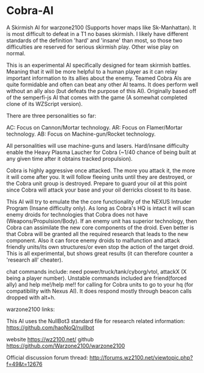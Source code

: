 # Cobra-AI
A Skirmish AI for warzone2100 (Supports hover maps like Sk-Manhattan). It is most difficult to defeat in a T1 no bases skirmish. I likely have different standards of the definition 'hard' and 'insane' than most, so those two difficulties are reserved for serious skirmish play. Other wise play on normal.

This is an experimental AI specifically designed for team skirmish battles. Meaning that it will be more helpful to a human player as it can relay important information to its allies about the enemy. Teamed Cobra AIs are quite formidable and often can beat any other AI teams. It does perform well without an ally also (but defeats the purpose of this AI).
Originally based off of the semperfi-js AI that comes with the game (A somewhat completed clone of its WZScript version).

There are three personalities so far:

AC: Focus on Cannon/Mortar technology. AR: Focus on Flamer/Mortar technology. AB: Focus on Machine-gun/Rocket technology.

All personalities will use machine-guns and lasers. Hard/insane difficulty enable the Heavy Plasma Laucher for Cobra (~1/40 chance of being built at any given time after it obtains tracked propulsion).

Cobra is highly aggressive once attacked. The more you attack it, the more it will come after you. It will follow fleeing units until they are destroyed, or the Cobra unit group is destroyed. Prepare to guard your oil at this point since Cobra will attack your base and your oil derricks closest to its base.


This AI will try to emulate the the core functionality of the NEXUS Intruder Program (Insane difficulty only). As long as Cobra's HQ is intact it will scan enemy droids for technologies that Cobra does not have (Weapons/Propulsion/Body). If an enemy unit has superior technology, then Cobra can assimilate the new core components of the droid. Even better is that Cobra will be granted all the required research that leads to the new component. Also it can force enemy droids to malfunction and attack friendly units/its own structures/or even stop the action of the target droid. This is all experimental, but shows great results (it can therefore counter a 'research all' cheater).


chat commands include: 
need power/truck/tank/cyborg/vtol, attackX (X being a player number). Unstable commands included are friend(forced ally) and help me!/help me!! for calling for Cobra units to go to your hq (for compatibility with Nexus AI). It does respond mostly through beacon calls dropped with alt+h.

warzone2100 links:

This AI uses the NullBot3 standard file for research related information: https://github.com/haoNoQ/nullbot

website https://wz2100.net/ github https://github.com/Warzone2100/warzone2100

Official discussion forum thread: http://forums.wz2100.net/viewtopic.php?f=49&t=12676
